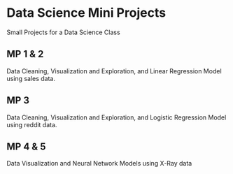 # Data Science Mini Projects

Small Projects for a Data Science Class

## MP 1 & 2

Data Cleaning, Visualization and Exploration, and Linear Regression Model using sales data. 

## MP 3
Data Cleaning, Visualization and Exploration, and Logistic Regression Model using reddit data. 

## MP 4 & 5

Data Visualization and Neural Network Models using X-Ray data
